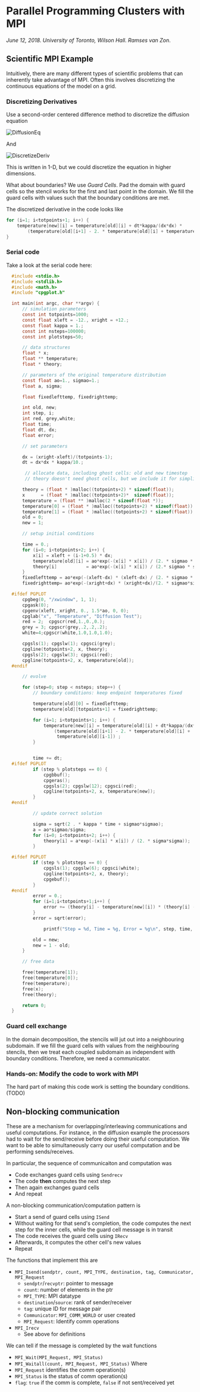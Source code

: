 # Parallel Programming Clusters with MPI
*June 12, 2018. University of Toronto, Wilson Hall. Ramses van Zon*.


## Scientific MPI Example
Intuitively, there are many different types of scientific problems that can inherently take advantage of MPI. Often this involves discretizing the continuous equations of the model on a grid.

### Discretizing Derivatives
Use a second-order centered difference method to discretize the diffusion equation

![DiffusionEq](https://latex.codecogs.com/gif.latex?\frac{\partial&space;T}{\partial&space;t}&space;=&space;K&space;\frac{\partial^2&space;T}{\partial&space;x^2})

And

![DiscretizeDeriv](https://latex.codecogs.com/gif.latex?\frac{\partial^2&space;T}{\partial&space;x^2}&space;\approx&space;\frac{T_{i&plus;1}&space;-&space;2T_{i}&space;&plus;&space;T_{i-1}}{\Delta&space;x^2})

This is written in 1-D, but we could discretize the equation in higher dimensions.

What about boundaries? We use *Guard Cells*. Pad the domain with guard cells so the stencil works for the first and last point in the domain. We fill the guard cells with values such that the boundary conditions are met.

The discretized derivative in the code looks like

```C
for (i=1; i<totpoints+1; i++) {
    temperature[new][i] = temperature[old][i] + dt*kappa/(dx*dx) *
        (temperature[old][i+1] - 2. * temperature[old][i] + temperature[old][i-1]) ;
}
```

### Serial code
Take a look at the serial code here:

```C
  #include <stdio.h>
  #include <stdlib.h>
  #include <math.h>
  #include "cpgplot.h"

  int main(int argc, char **argv) {
      // simulation parameters
      const int totpoints=1000;
      const float xleft = -12., xright = +12.;
      const float kappa = 1.;
      const int nsteps=100000;
      const int plotsteps=50;

      // data structures
      float * x;
      float ** temperature;
      float * theory;

      // parameters of the original temperature distribution
      const float ao=1., sigmao=1.;
      float a, sigma;

      float fixedlefttemp, fixedrighttemp;

      int old, new;
      int step, i;
      int red, grey,white;
      float time;
      float dt, dx;
      float error;

      // set parameters

      dx = (xright-xleft)/(totpoints-1);
      dt = dx*dx * kappa/10.;

       // allocate data, including ghost cells: old and new timestep
       // theory doesn't need ghost cells, but we include it for simplicity

      theory = (float * )malloc((totpoints+2) * sizeof(float));
      x      = (float * )malloc((totpoints+2)*  sizeof(float));
      temperature = (float ** )malloc(2 * sizeof(float *));
      temperature[0] = (float * )malloc((totpoints+2) * sizeof(float));
      temperature[1] = (float * )malloc((totpoints+2) * sizeof(float));
      old = 0;
      new = 1;

      // setup initial conditions

      time = 0.;
      for (i=0; i<totpoints+2; i++) {
          x[i] = xleft + (i-1+0.5) * dx;
          temperature[old][i] = ao*exp(-(x[i] * x[i]) / (2. * sigmao * sigmao));
          theory[i]           = ao*exp(-(x[i] * x[i]) / (2.* sigmao * sigmao));
      }
      fixedlefttemp = ao*exp(-(xleft-dx) * (xleft-dx) / (2. * sigmao * sigmao));
      fixedrighttemp= ao*exp(-(xright+dx) * (xright+dx)/(2. * sigmao*sigmao));

  #ifdef PGPLOT
      cpgbeg(0, "/xwindow", 1, 1);
      cpgask(0);
      cpgenv(xleft, xright, 0., 1.5*ao, 0, 0);
      cpglab("x", "Temperature", "Diffusion Test");
      red = 2;  cpgscr(red,1.,0.,0.);
      grey = 3; cpgscr(grey,.2,.2,.2);
      white=4;cpgscr(white,1.0,1.0,1.0);

      cpgsls(1); cpgslw(1); cpgsci(grey);
      cpgline(totpoints+2, x, theory);
      cpgsls(2); cpgslw(3); cpgsci(red);
      cpgline(totpoints+2, x, temperature[old]);
  #endif

      // evolve

      for (step=0; step < nsteps; step++) {
          // boundary conditions: keep endpoint temperatures fixed

          temperature[old][0] = fixedlefttemp;
          temperature[old][totpoints+1] = fixedrighttemp;

          for (i=1; i<totpoints+1; i++) {
              temperature[new][i] = temperature[old][i] + dt*kappa/(dx*dx) *
                  (temperature[old][i+1] - 2. * temperature[old][i] +
                   temperature[old][i-1]) ;
          }


          time += dt;
  #ifdef PGPLOT
          if (step % plotsteps == 0) {
              cpgbbuf();
              cpgeras();
              cpgsls(2); cpgslw(12); cpgsci(red);
              cpgline(totpoints+2, x, temperature[new]);
          }
  #endif

          // update correct solution

          sigma = sqrt(2 . * kappa * time + sigmao*sigmao);
          a = ao*sigmao/sigma;
          for (i=0; i<totpoints+2; i++) {
              theory[i] = a*exp(-(x[i] * x[i]) / (2. * sigma*sigma));
          }

  #ifdef PGPLOT
          if (step % plotsteps == 0) {
              cpgsls(1); cpgslw(6); cpgsci(white);
              cpgline(totpoints+2, x, theory);
              cpgebuf();
          }
  #endif
          error = 0.;
          for (i=1;i<totpoints+1;i++) {
              error += (theory[i] - temperature[new][i]) * (theory[i] - temperature[new][i]);
          }
          error = sqrt(error);

              printf("Step = %d, Time = %g, Error = %g\n", step, time, error);

          old = new;
          new = 1 - old;
      }

      // free data

      free(temperature[1]);
      free(temperature[0]);
      free(temperature);
      free(x);
      free(theory);

      return 0;
  }
```
### Guard cell exchange
In the domain decomposition, the stencils will jut out into a neighbouring subdomain. If we fill the guard cells with values from the neighbouring stencils, then we treat each coupled subdomain as independent with boundary conditions. Therefore, we need a communicator.

### Hands-on: Modify the code to work with MPI
The hard part of making this code work is setting the boundary conditions. (TODO)

## Non-blocking communication
These are a mechanism for overlapping/interleaving communications and useful computations. For instance, in the diffusion example the processors had to wait for the send/receive before doing their useful computation. We want to be able to simultaneously carry our useful computation and be performing sends/receives.

In particular, the sequence of communicaiton and computation was

 * Code exchanges guard cells using `Sendrecv`
 * The code **then** computes the next step
 * Then again exchanges guard cells
 * And repeat

A non-blocking communication/computation pattern is

 * Start a send of guard cells using `ISend`
 * Without waiting for that send's completion, the code computes the next step for the inner cells, while the guard cell message is in transit
 * The code receives the guard cells using `IRecv`
 * Afterwards, it computes the other cell's new values
 * Repeat

The functions that implement this are

 * `MPI_Isend(sendptr, count, MPI_TYPE, destination, tag, Communicator, MPI_Request`
   * `sendptr`/`recvptr`: pointer to message
   * `count`: number of elements in the ptr
   * `MPI_TYPE`: MPI datatype
   * `destination`/`source`: rank of sender/receiver
   * `tag`: unique ID for message pair
   * `Communicator`: `MPI_COMM_WORLD` or user created
   * `MPI_Request`: Identify comm operations
 * `MPI_Irecv`
   * See above for definitions

We can tell if the message is completed by the wait functions
 * `MPI_Wait(MPI_Request, MPI_Status)`
 * `MPI_Waitall(count, MPI_Request, MPI_Status)`
Where
 * `MPI_Request` identifies the comm operation(s)
 * `MPI_Status` is the status of comm operation(s)
 * `flag`: `true` if the comm is complete, `false` if not sent/received yet
